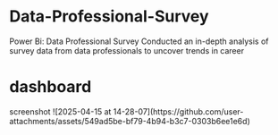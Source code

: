 # Data-Professional-Survey
Power Bi: Data Professional Survey
 Conducted an in-depth analysis of survey data from data professionals to uncover trends in career
<h1>dashboard</h1>
 screenshot
 ![2025-04-15 at 14-28-07](https://github.com/user-attachments/assets/549ad5be-bf79-4b94-b3c7-0303b6ee1e6d)
